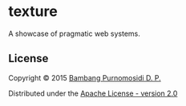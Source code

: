 texture
=======

A showcase of pragmatic web systems.

## License

Copyright © 2015 [Bambang Purnomosidi D. P.](http://bpdp.name)

Distributed under the [Apache License - version 2.0](http://www.apache.org/licenses/LICENSE-2.0.html)
